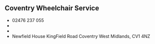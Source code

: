 
## Coventry Wheelchair Service

- <i class="fa fa-phone"></i> 02476 237 055
- <i class="fa fa-envelope"></i> <a href="mailto:"></a>
- <i class="fa fa-home"></i> []()
- <i class="fa fa-building"></i> Newfield House KingField Road   Coventry West Midlands, CV1 4NZ
